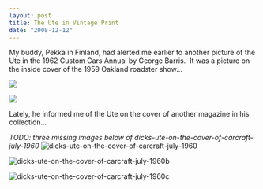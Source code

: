 ```yaml
---
layout: post
title: The Ute in Vintage Print
date: "2008-12-12"
---
```


My buddy, Pekka in Finland, had alerted me earlier to another picture of the Ute in the 1962 Custom Cars Annual by George Barris.  It was a picture on the inside cover of the 1959 Oakland roadster show…

![](/images/Kart_Hauler_Blog/33-mag_cover_1.jpg)

![](/images/Kart_Hauler_Blog/33-mag_cover_2.jpg)

Lately, he informed me of the Ute on the cover of another magazine in his collection…

_TODO: three missing images below of dicks-ute-on-the-cover-of-carcraft-july-1960_
![](/wp-content/uploads/2008/12/dicks-ute-on-the-cover-of-carcraft-july-1960.jpg "dicks-ute-on-the-cover-of-carcraft-july-1960")

![](/wp-content/uploads/2008/12/dicks-ute-on-the-cover-of-carcraft-july-1960b.jpg "dicks-ute-on-the-cover-of-carcraft-july-1960b")

![](/wp-content/uploads/2008/12/dicks-ute-on-the-cover-of-carcraft-july-1960c.jpg "dicks-ute-on-the-cover-of-carcraft-july-1960c")
